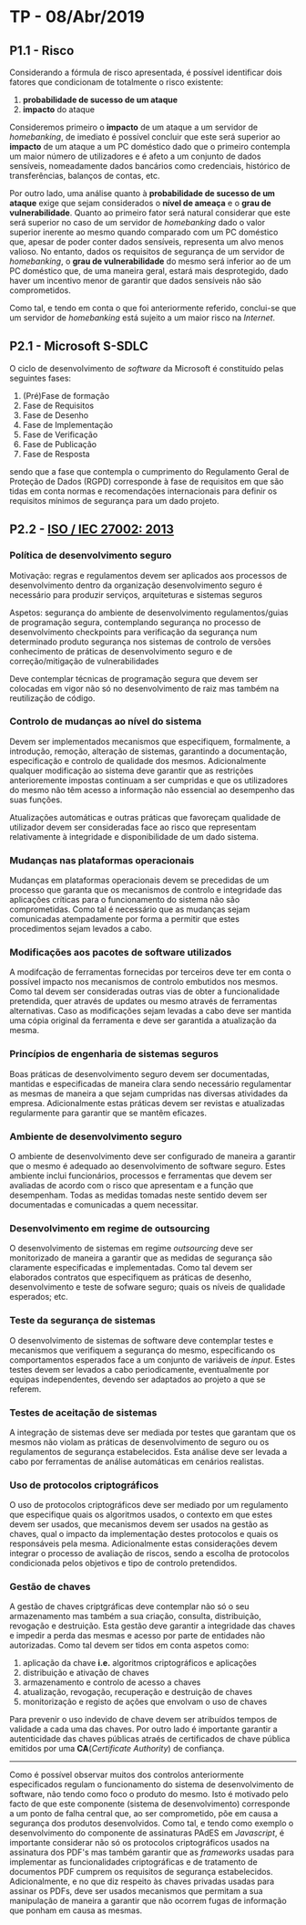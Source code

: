 # TP - 08/Abr/2019

## P1.1 - Risco

Considerando a fórmula de risco apresentada, é possível identificar dois fatores que condicionam de totalmente o risco existente:
1. **probabilidade de sucesso de um ataque**
1. **impacto** do ataque

Consideremos primeiro o **impacto** de um ataque a um servidor de *homebanking*, de imediato é possível concluir que este será superior ao **impacto**
de um ataque a um PC doméstico dado que o primeiro contempla um maior número de utilizadores e é afeto a um conjunto de dados sensíveis, nomeadamente
dados bancários como credenciais, histórico de transferências, balanços de contas, etc.

Por outro lado, uma análise quanto à **probabilidade de sucesso de um ataque** exige que sejam considerados o **nível de ameaça** e o **grau de
vulnerabilidade**. Quanto ao primeiro fator será natural considerar que este será superior no caso de um servidor de *homebanking* dado o valor
superior inerente ao mesmo quando comparado com um PC doméstico que, apesar de poder conter dados sensíveis, representa um alvo menos valioso.  No
entanto, dados os requisitos de segurança de um servidor de *homebanking*, o **grau de vulnerabilidade** do mesmo será inferior ao de um PC doméstico
que, de uma maneira geral, estará mais desprotegido, dado haver um incentivo menor de garantir que dados sensíveis não são comprometidos.

Como tal, e tendo em conta o que foi anteriormente referido, conclui-se que um servidor de *homebanking* está sujeito a um maior risco na *Internet*.


## P2.1 - Microsoft S-SDLC

O ciclo de desenvolvimento de *software* da Microsoft é constituído pelas seguintes fases:
1. (Pré)Fase de formação
1. Fase de Requisitos
1. Fase de Desenho
1. Fase de Implementação
1. Fase de Verificação
1. Fase de Publicação
1. Fase de Resposta

sendo que a fase que contempla o cumprimento do Regulamento Geral de Proteção de Dados (RGPD) corresponde à fase de requisitos em que são tidas em
conta normas e recomendações internacionais para definir os requisitos mínimos de segurança para um dado projeto.


## P2.2 - [ISO / IEC 27002: 2013](http://www.smartassessor.com/Uploaded/1/Documents/ISO-2017-standard.pdf)

### Política de desenvolvimento seguro

Motivação: regras e regulamentos devem ser aplicados aos processos de desenvolvimento dentro da organização desenvolvimento seguro é necessário para
produzir serviços, arquiteturas e sistemas seguros

Aspetos: segurança do ambiente de desenvolvimento regulamentos/guias de programação segura, contemplando segurança no processo de desenvolvimento
checkpoints para verificação da segurança num determinado produto segurança nos sistemas de controlo de versões conhecimento de práticas de
desenvolvimento seguro e de correção/mitigação de vulnerabilidades

Deve contemplar técnicas de programação segura que devem ser colocadas em vigor não só no desenvolvimento de raiz mas também na reutilização de
código.

### Controlo de mudanças ao nível do sistema

Devem ser implementados mecanismos que especifiquem, formalmente, a introdução, remoção, alteração de sistemas, garantindo a documentação,
especificação e controlo de qualidade dos mesmos. Adicionalmente qualquer modificação ao sistema deve garantir que as restrições anterioremente
impostas continuam a ser cumpridas e que os utilizadores do mesmo não têm acesso a informação não essencial ao desempenho das suas funções.

Atualizações automáticas e outras práticas que favoreçam qualidade de utilizador devem ser consideradas face ao risco que representam relativamente à
integridade e disponibilidade de um dado sistema.

### Mudanças nas plataformas operacionais

Mudanças em plataformas operacionais devem se precedidas de um processo que garanta que os mecanismos de controlo e integridade das aplicações
críticas para o funcionamento do sistema não são comprometidas. Como tal é necessário que as mudanças sejam comunicadas atempadamente por forma a
permitir que estes procedimentos sejam levados a cabo.


### Modificações aos pacotes de software utilizados

A modifcação de ferramentas fornecidas por terceiros deve ter em conta o possível impacto nos mecanismos de controlo embutidos nos mesmos. Como tal
devem ser consideradas outras vias de obter a funcionalidade pretendida, quer através de updates ou mesmo através de ferramentas alternativas.  Caso
as modificações sejam levadas a cabo deve ser mantida uma cópia original da ferramenta e deve ser garantida a atualização da mesma.

### Princípios de engenharia de sistemas seguros

Boas práticas de desenvolvimento seguro devem ser documentadas, mantidas e especificadas de maneira clara sendo necessário regulamentar as mesmas de
maneira a que sejam cumpridas nas diversas atividades da empresa. Adicionalmente estas práticas devem ser revistas e atualizadas regularmente para
garantir que se mantêm eficazes.

### Ambiente de desenvolvimento seguro

O ambiente de desenvolvimento deve ser configurado de maneira a garantir que o mesmo é adequado ao desenvolvimento de software seguro. Estes ambiente
inclui funcionários, processos e ferramentas que devem ser avaliadas de acordo com o risco que apresentam e a função que desempenham. Todas as medidas
tomadas neste sentido devem ser documentadas e comunicadas a quem necessitar.

### Desenvolvimento em regime de outsourcing

O desenvolvimento de sistemas em regime *outsourcing* deve ser monitorizado de maneira a garantir que as medidas de segurança são claramente
especificadas e implementadas.  Como tal devem ser elaborados contratos que especifiquem as práticas de desenho, desenvolvimento e teste de sofware
seguro; quais os níveis de qualidade esperados; etc.

### Teste da segurança de sistemas

O desenvolvimento de sistemas de software deve contemplar testes e mecanismos que verifiquem a segurança do mesmo, especificando os comportamentos
esperados face a um conjunto de variáveis de *input*. Estes testes devem ser levados a cabo periodicamente, eventualmente por equipas independentes,
devendo ser adaptados ao projeto a que se referem.


### Testes de aceitação de sistemas

A integração de sistemas deve ser mediada por testes que garantam que os mesmos não violam as práticas de desenvolvimento de seguro ou os regulamentos
de segurança estabelecidos. Esta análise deve ser levada a cabo por ferramentas de análise automáticas em cenários realistas.


### Uso de protocolos criptográficos

O uso de protocolos criptográficos deve ser mediado por um regulamento que especifique quais os algoritmos usados, o contexto em que estes devem ser
usados, que mecanismos devem ser usados na gestão as chaves, qual o impacto da implementação destes protocolos e quais os responsáveis pela mesma.
Adicionalmente estas considerações devem integrar o processo de avaliação de riscos, sendo a escolha de protocolos condicionada pelos objetivos e tipo
de controlo pretendidos.

### Gestão de chaves 

A gestão de chaves criptgráficas deve contemplar não só o seu armazenamento mas também a sua criação, consulta, distribuição,
revogação e destruição.  Esta gestão deve garantir a integridade das chaves e impedir a perda das mesmas e acesso por parte de entidades não
autorizadas.  Como tal devem ser tidos em conta aspetos como:
1. aplicação da chave **i.e.** algoritmos criptográficos e aplicações 
1. distribuição e ativação de chaves
1. armazenamento e controlo de acesso a chaves
1. atualização, revogação, recuperação e destruição de chaves
1. monitorização e registo de ações que envolvam o uso de chaves

Para prevenir o uso indevido de chave devem ser atribuídos tempos de validade a cada uma das chaves. Por outro lado é importante garantir a
autenticidade das chaves públicas atraés de certificados de chave pública emitidos por uma **CA**(*Certificate Authority*) de confiança.

---------------------------------------------------------------------------------------------------------------------------------------------------

Como é possível observar muitos dos controlos anteriormente especificados regulam o funcionamento do sistema de desenvolvimento de software, não
tendo como foco o produto do mesmo. Isto é motivado pelo facto de que este componente (sistema de desenvolvimento) corresponde a um ponto de falha
central que, ao ser comprometido, põe em causa a segurança dos produtos desenvolvidos. Como tal, e tendo como exemplo o desenvolvimento do
componente de assinaturas PAdES em *Javascript*, é importante considerar não só os protocolos criptográficos usados na assinatura dos PDF's
mas também garantir que as *frameworks* usadas para implementar as funcionalidades criptográficas e de tratamento de documentos PDF cumprem os
requisitos de segurança estabelecidos. Adicionalmente, e no que diz respeito às chaves privadas usadas para assinar os PDFs, deve ser usados mecanismos
que permitam a sua manipulação de maneira a garantir que não ocorrem fugas de informação que ponham em causa as mesmas.

